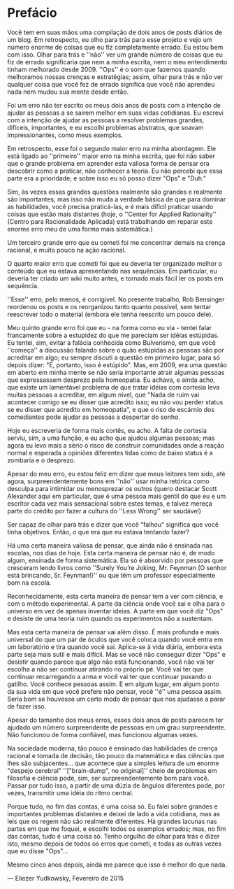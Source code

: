 # Prefácio

Você tem em suas mãos uma compilação de dois anos de posts diários de um blog. Em retrospecto, eu olho para trás para esse projeto e vejo um número enorme de coisas que eu fiz completamente errado. Eu estou bem com isso. Olhar para trás e ''não'' ver um grande número de coisas que eu fiz de errado significaria que nem a minha escrita, nem o meu entendimento tinham melhorado desde 2009. ''Ops'' é o som que fazemos quando melhoramos nossas crenças e estratégias; assim, olhar para trás e não ver qualquer coisa que você fez de errado significa que você não aprendeu nada nem mudou sua mente desde então.

Foi um erro não ter escrito os meus dois anos de posts com a intenção de ajudar as pessoas a se saírem melhor em suas vidas cotidianas. Eu escrevi com a intenção de ajudar as pessoas a resolver problemas grandes, difíceis, importantes, e eu escolhi problemas abstratos, que soavam impressionantes, como meus exemplos.

Em retrospecto, esse foi o segundo maior erro na minha abordagem. Ele está ligado ao ''primeiro'' maior erro na minha escrita, que foi não saber que o grande problema em aprender esta valiosa forma de pensar era descobrir como a praticar, não conhecer a teoria. Eu não percebi que essa parte era a prioridade; e sobre isso eu só posso dizer "Ops" e "Duh."

Sim, às vezes essas grandes questões realmente são grandes e realmente são importantes; mas isso não muda a verdade básica de que para dominar as habilidades, você precisa praticá-las, e é mais difícil praticar usando coisas que estão mais distantes (hoje, o ''Center for Applied Rationality'' (Centro para Racionalidade Aplicada) está trabalhando em reparar este enorme erro meu de uma forma mais sistemática.)

Um terceiro grande erro que eu cometi foi me concentrar demais na crença racional, e muito pouco na ação racional.

O quarto maior erro que cometi foi que eu deveria ter organizado melhor o conteúdo que eu estava apresentando nas sequências. Em particular, eu deveria ter criado um wiki muito antes, e tornado mais fácil ler os posts em sequência.

''Esse'' erro, pelo menos, é corrigível. No presente trabalho, Rob Bensinger reordenou os posts e os reorganizou tanto quanto possível, sem tentar reescrever todo o material (embora ele tenha reescrito um pouco dele).

Meu quinto grande erro foi que eu - na forma como eu via - tentei falar francamente sobre a estupidez do que me pareciam ser idéias estúpidas. Eu tentei, sim, evitar a falácia conhecida como Bulverismo, em que você ''começa'' a discussão falando sobre o quão estúpidas as pessoas são por acreditar em algo; eu sempre discuti a questão em primeiro lugar, para só depois dizer: "E, portanto, isso é estúpido". Mas, em 2009, era uma questão em aberto em minha mente se não seria importante atrair algumas pessoas que expressassem desprezo pela homeopatia. Eu achava, e ainda acho, que existe um lamentável problema de que tratar idéias com cortesia leva muitas pessoas a acreditar, em algum nível, que "Nada de ruim vai acontecer comigo se eu disser que acredito isso; eu não vou perder status se eu disser que acredito em homeopatia", e que o riso de escárnio dos comediantes pode ajudar as pessoas a despertar do sonho.

Hoje eu escreveria de forma mais cortês, eu acho. A falta de cortesia serviu, sim, a uma função, e eu acho que ajudou algumas pessoas; mas agora eu levo mais a sério o risco de construir comunidades onde a reação normal e esperada a opiniões diferentes tidas como de baixo status é a zombaria e o desprezo.

Apesar do meu erro, eu estou feliz em dizer que meus leitores tem sido, até agora, surpreendentemente bons em ''não'' usar minha retórica como desculpa para intimidar ou menosprezar os outros (quero destacar Scott Alexander aqui em particular, que é uma pessoa mais gentil do que eu e um escritor cada vez mais sensacional sobre estes temas, e talvez mereça parte do crédito por fazer a cultura do ''Less Wrong'' ser saudável)

Ser capaz de olhar para trás e dizer que você "falhou" significa que você tinha objetivos. Então, o que era que eu estava tentando fazer?

Há uma certa maneira valiosa de pensar, que ainda não é ensinada nas escolas, nos dias de hoje. Esta certa maneira de pensar não é, de modo algum, ensinada de forma sistemática. Ela só é absorvido por pessoas que cresceram lendo livros como ''Surely You’re Joking, Mr. Feynman (O senhor está brincando, Sr. Feynman!)'' ou que têm um professor especialmente bom na escola.

Reconhecidamente, esta certa maneira de pensar tem a ver com ciência, e com o método experimental. A parte da ciência onde você sai e olha para o universo em vez de apenas inventar ideias. A parte em que você diz "Ops" e desiste de uma teoria ruim quando os experimentos não a sustentam.

Mas esta certa maneira de pensar vai além disso. É mais profunda e mais universal do que um par de óculos que você coloca quando você entra em um laboratório e tira quando você sai. Aplica-se à vida diária, embora esta parte seja mais sutil e mais difícil. Mas se você não conseguir dizer "Ops" e desistir quando parece que algo não está funcionando, você não vai ter escolha a não ser continuar atirando no próprio pé. Você vai ter que continuar recarregando a arma e você vai ter que continuar puxando o gatilho. Você conhece pessoas assim. E em algum lugar, em algum ponto da sua vida em que você prefere não pensar, você ''é'' uma pessoa assim. Seria bom se houvesse um certo modo de pensar que nos ajudasse a parar de fazer isso.

Apesar do tamanho dos meus erros, esses dois anos de posts parecem ter ajudado um número surpreendente de pessoas em um grau surpreendente. Não funcionou de forma confiável, mas funcionou algumas vezes.

Na sociedade moderna, tão pouco é ensinado das habilidades de crença racional e tomada de decisão, tão pouco da matemática e das ciências que lhes são subjacentes... que acontece que a simples leitura de um enorme "despejo cerebral" ''["brain-dump", no original]'' cheio de problemas em filosofia e ciência pode, sim, ser surpreendentemente bom para você. Passar por tudo isso, a partir de uma dúzia de ângulos diferentes pode, por vezes, transmitir uma idéia do ritmo central.

Porque tudo, no fim das contas, é uma coisa só. Eu falei sobre grandes e importantes problemas distantes e deixei de lado a vida cotidiana, mas as leis que os regem não são realmente diferentes. Há grandes lacunas nas partes em que me foquei, e escolhi todos os exemplos errados; mas, no fim das contas, tudo é uma coisa só. Tenho orgulho de olhar para trás e dizer isto, mesmo depois de todos os erros que cometi, e todas as outras vezes que eu disse "Ops"...

Mesmo cinco anos depois, ainda me parece que isso é melhor do que nada.


&mdash; Eliezer Yudkowsky, Fevereiro de 2015
